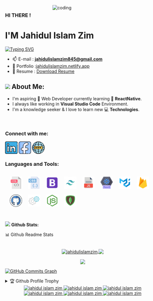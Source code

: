 <img align="right" alt="coding" width="350" src="https://i.ibb.co/Mkjg2y8/122.gif">

### HI THERE !

<h1>I'M Jahidul Islam Zim</h1>

[![Typing SVG](https://readme-typing-svg.herokuapp.com?font=Poppins&size=22&color=071A22&vCenter=true&width=250&height=35&lines=Software+Engineer;UI+%26+UX+Designer;MERN+Stack+Developer)](https://jahidulislamzim.com/)


<!-- - 💬 Ask me about **React, Node and JavaScript.** -->

- 📫 E-mail : **jahidulislamzim845@gmail.com**
- 📝 Portfolio :[jahidulislamzim.netlify.app](https://jahidulislamzim.netlify.app)
- 📄 Resume : [Download Resume](https://drive.google.com/uc?export=download&id=1UN8TuyuPvDDYAdo9vSe22unQwyaXq_ep)

## <img src="https://media.giphy.com/media/WUlplcMpOCEmTGBtBW/giphy.gif" width="40"> **About Me:**

- I'm aspiring 🔭️ Web Developer currently learning 🌱 **ReactNative**.
- I always like working in **Visual Studio Code** Environment.
- I'm a knowledge seeker & I love to learn new 💻 **Technologies**.

</br>

### Connect with me:

<p align="left">
<a href="https://www.linkedin.com/in/jahidulislamzim/" target="blank"><img align="center" src="./Social/linkedin.png" alt="https://www.linkedin.com/in/jahidulislamzim/" height="40" width="40" /></a>
<a href="https://www.facebook.com/jahidulislamzim10" target="blank"><img align="center" src="./Social/Facebook.png" alt="https://www.facebook.com/jahidulislamzim10" height="40" width="40" /></a>
<a href="https://jahidulislamzim.netlify.app" target="blank"><img align="center" src="./Social/website.png" alt="https://jahidulislamzim.com/" height="40" width="40" /></a>

</p

<br />

### Languages and Tools:

<p align="left">
<img src="./Skillicons/html.png" alt="" height="40" width="40" style='margin-top:15px; margin-left:15px '/>
<img src="./Skillicons/css.png" alt="" height="40" width="40" style='margin-top:15px; margin-left:15px '/>
<img src="./Skillicons/bootstrap.png" alt="" height="40" width="40" style='margin-top:15px; margin-left:15px '/>
<img src="./Skillicons/tailwaind.png" alt="" height="40" width="40" style='margin-top:15px; margin-left:15px '/>
<img src="./Skillicons/js-file.png" alt="" height="40" width="40" style='margin-top:15px; margin-left:15px '/>
<img src="./Skillicons/react.png" alt="" height="40" width="40" style='margin-top:15px; margin-left:15px '/>
<img src="./Skillicons/metarial ui.png" alt="" height="40" width="40" style='margin-top:15px; margin-left:15px '/>
<img src="./Skillicons/firebase.png" alt="" height="40" width="40" style='margin-top:15px; margin-left:15px '/>
<img src="./Skillicons/github.png" alt="" height="40" width="40" style='margin-top:15px; margin-left:15px '/>
<img src="./Skillicons/express.png" alt="" height="40" width="40" style='margin-top:15px; margin-left:15px '/>
<img src="./Skillicons/node js.png" alt="" height="40" width="40" style='margin-top:15px; margin-left:15px '/>
<img src="./Skillicons/mongodb.png" alt="" height="40" width="40"  style='margin-top:15px; margin-left:15px '/>
</p>
<br />

<img src="https://media.giphy.com/media/ZCN6F3FAkwsyOGU2RS/giphy.gif" width="40"> **Github Stats:**

  <summary>📊 Github Readme Stats</summary>
 </br>
 <p align="center">
  <a href="https://github.com/jahidulislamzim">
   <img width="430" align="center" src="https://github-readme-stats.vercel.app/api?username=jahidulislamzim&show_icons=true&locale=en&theme=radical&count_private=true" alt="jahidulislamzim">
  </a>


  <a href="https://github.com/jahidulislamzim/github-readme-stats">
    <img align="center" src="https://github-readme-stats.anuraghazra1.vercel.app/api/top-langs/?username=jahidulislamzim&layout=compact&theme=radical&langs_count=6" />
  </a>
 </p>
<p align="center">
   <img align="center" src="https://github-readme-streak-stats.herokuapp.com/?user=jahidulislamzim&theme=radical&hide_border=true"/>
</p>

<a href="http://www.github.com/jahidulislamzim"><img src="https://activity-graph.herokuapp.com/graph?username=jahidulislamzim&bg_color=1c1917&color=ffffff&line=0891b2&point=ffffff&area_color=1c1917&area=true&hide_border=true&custom_title=GitHub%20Commits%20Graph" alt="GitHub Commits Graph" /></a>

<details>
 <summary>🏆 Github Profile Trophy</summary>
 </br>
 <p align="center">
  <a href="https://github.com/jahidulislamzim">
   <img src="https://github-profile-trophy.vercel.app/?username=jahidulislamzim&column=8&theme=darkhub"/>
    
  </a>
 </p>
</details>





<div align="center" >

<a href="mailto:jahidulislamzim845@gmail.com">
<img
src='https://img.shields.io/badge/Gmail-D14836?style=for-the-badge&logo=gmail&logoColor=white'
alt='jahidul islam zim'
/>
</a>

<a href="tel:+8801780115943">
<img
src='https://img.shields.io/badge/WhatsApp-25D366?style=for-the-badge&logo=whatsapp&logoColor=white'
alt='jahidul islam zim'
/>
</a>
<a href="https://jahidulislamzim.netlify.app" target="_blank">
<img
src='https://img.shields.io/badge/website-000000?style=for-the-badge&logo=About.me&logoColor=white'
alt='jahidul islam zim'
/>
</a>
<a href="https://www.facebook.com/jahidulislamzim43" target="_blank">
<img
src='https://img.shields.io/badge/Facebook-1877F2?style=for-the-badge&logo=facebook&logoColor=white'
alt='jahidul islam zim'
/>
</a>

<a href="https://www.linkedin.com/in/jahidulislamzim/" target="_blank">
<img
src='https://img.shields.io/badge/LinkedIn-0077B5?style=for-the-badge&logo=linkedin&logoColor=white'
alt='jahidul islam zim'
/>
</a>

<a href="https://github.com/jahidulislamzim" target="_blank">
<img
src='https://img.shields.io/badge/GitHub-100000?style=for-the-badge&logo=github&logoColor=white'
alt='jahidul islam zim'
/>
</a>

</div>
